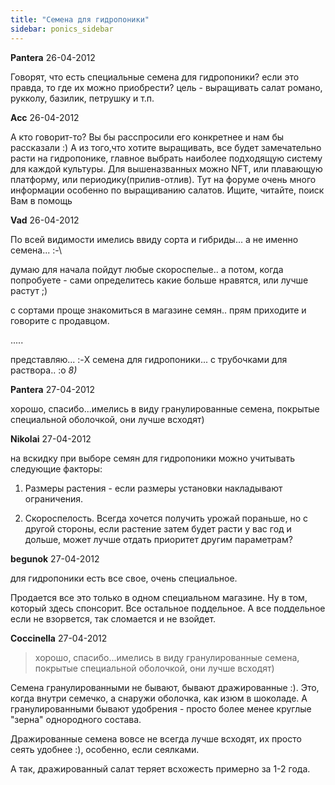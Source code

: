 ```yaml
---
title: "Семена для гидропоники"
sidebar: ponics_sidebar
---
```


**Pantera** 26-04-2012

Говорят, что есть специальные семена для гидропоники? если это правда, то где их можно приобрести? цель - выращивать салат романо, рукколу, базилик, петрушку и т.п.


**Acc** 26-04-2012

А кто говорит-то? Вы бы расспросили его конкретнее и нам бы рассказали :) А из того,что хотите выращивать, все будет замечательно расти на гидропонике, главное выбрать наиболее подходящую систему для каждой культуры. Для вышеназванных можно NFT, или плавающую платформу, или периодику(прилив-отлив). Тут на форуме очень много информации особенно по выращиванию салатов. Ищите, читайте, поиск Вам в помощь


**Vad** 26-04-2012

По всей видимости имелись ввиду сорта и гибриды... а не именно семена... :-\

думаю для начала пойдут любые скороспелые.. а потом, когда попробуете - сами определитесь какие больше нравятся, или лучше растут ;)

с сортами проще знакомиться в магазине семян.. прям приходите и говорите с продавцом.

.....

представляю... :-X семена для гидропоники... с трубочками для раствора.. :o *8)*


**Pantera** 27-04-2012

хорошо, спасибо...имелись в виду гранулированные семена, покрытые специальной оболочкой, они лучше всходят)


**Nikolai** 27-04-2012

на вскидку при выборе семян для гидропоники можно учитывать следующие факторы:

1. Размеры растения - если размеры установки накладывают ограничения.

2. Скороспелость. Всегда хочется получить урожай пораньше, но с другой стороны, если растение затем будет расти у вас год и дольше, может лучше отдать приоритет другим параметрам?


**begunok** 27-04-2012

для гидропоники есть все свое, очень специальное.

Продается все это только в одном специальном магазине. Ну в том, который здесь спонсорит. Все остальное поддельное. А все поддельное если не взорвется, так сломается и не взойдет.


**Coccinella** 27-04-2012

> хорошо, спасибо...имелись в виду гранулированные семена, покрытые специальной оболочкой, они лучше всходят)

Семена гранулированными не бывают, бывают дражированные :). Это, когда внутри семечко, а снаружи оболочка, как изюм в шоколаде. А гранулированными бывают удобрения - просто более менее круглые "зерна" однородного состава. 

Дражированные семена вовсе не всегда лучше всходят, их просто сеять удобнее :), особенно, если сеялками. 

А так, дражированный салат теряет всхожесть примерно за 1-2 года.



